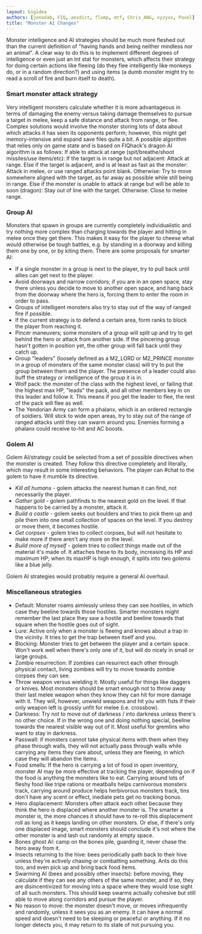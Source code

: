 ```yaml
---
layout: bigidea
authors: [jonadab, FIQ, aosdict, flump, mtf, Chris_ANG, xyzyxx, Pavel]
title: "Monster AI Changes"
---
```


Monster intelligence and AI strategies should be much more fleshed out than the current definition of "having hands and being neither mindless nor an animal". A clear way to do this is to implement different degrees of intelligence or even just an Int stat for monsters, which affects their strategy for doing certain actions like fleeing (do they flee intelligently like monkeys do, or in a random direction?) and using items (a dumb monster might try to read a scroll of fire and burn itself to death).

### Smart monster attack strategy
Very intelligent monsters calculate whether it is more advantageous in terms of damaging the enemy versus taking damage themselves to pursue a target in melee, keep a safe distance and attack from range, or flee. Complex solutions would involve the monster storing lots of data about which attacks it has seen its opponents perform; however, this might get memory-intensive and expand save files quite a bit. A possible algorithm that relies only on game state and is based on FIQhack's dragon AI algorithm is as follows:
 If able to attack at range (spit/breathe/shoot missiles/use items/etc):
   If the target is in range but not adjacent:
     Attack at range.
   Else if the target is adjacent, and is at least as fast as the monster:
     Attack in melee, or use ranged attacks point blank.
   Otherwise:
     Try to move somewhere aligned with the target, as far away as possible while still being in range.
 Else if the monster is unable to attack at range but will be able to soon (dragon):
   Stay out of line with the target.
 Otherwise:
    Close to melee range.

### Group AI
Monsters that spawn in groups are currently completely individualistic and try nothing more complex than charging towards the player and hitting in melee once they get there. This makes it easy for the player to cheese what would otherwise be tough battles, e.g. by standing in a doorway and killing them one by one, or by kiting them. There are some proposals for smarter AI:
* If a single monster in a group is next to the player, try to pull back until allies can get next to the player.
* Avoid doorways and narrow corridors; if you are in an open space, stay there unless you decide to move to another open space, and hang back from the doorway where the hero is, forcing them to enter the room in order to pass.
* Groups of intelligent monsters also try to stay out of the way of ranged fire if possible.
* If the current strategy is to defend a certain area, form ranks to block the player from reaching it.
* Pincer maneuvers; some monsters of a group will split up and try to get behind the hero or attack from another side. If the pincering group hasn't gotten in position yet, the other group will fall back until they catch up.
* Group "leaders" (loosely defined as a M2_LORD or M2_PRINCE monster in a group of monsters of the same monster class) will try to put the group between them and the player. The presence of a leader could also buff the strategy or intelligence of the group it is in.
* Wolf pack: the monster of the class with the highest level, or failing that the highest max HP, "leads" the pack, and all other members key in on this leader and follow it. This means if you get the leader to flee, the rest of the pack will flee as well.
* The Yendorian Army can form a phalanx, which is an ordered rectangle of soldiers. Will stick to wide open areas, try to stay out of the range of ranged attacks until they can swarm around you. Enemies forming a phalanx could receive to-hit and AC boosts.

### Golem AI
Golem AI/strategy could be selected from a set of possible directives when the monster is created. They follow this directive completely and literally, which may result in some interesting behaviors. The player can #chat to the golem to have it mumble its directive.
* _Kill all humans_ - golem attacks the nearest human it can find, not necessarily the player.
* _Gather gold_ - golem pathfinds to the nearest gold on the level. If that happens to be carried by a monster, attack it.
* _Build a castle_ - golem seeks out boulders and tries to pick them up and pile them into one small collection of spaces on the level. If you destroy or move them, it becomes hostile.
* _Get corpses_ - golem tries to collect corpses, but will not hesitate to make more if there aren't any more on the level.
* _Build more of myself_ - golem tries to collect things made out of the material it's made of. It attaches these to its body, increasing its HP and maximum HP; when its maxHP is high enough, it splits into two golems like a blue jelly.

Golem AI strategies would probably require a general AI overhaul.

### Miscellaneous strategies
* Default: Monster roams aimlessly unless they can see hostiles, in which case they beeline towards those hostiles. Smarter monsters might remember the last place they saw a hostile and beeline towards that square when the hostile goes out of sight.
* Lure: Active only when a monster is fleeing and knows about a trap in the vicinity. It tries to get the trap between itself and you.
* Blocking: Monster tries to get between the player and a certain space. Won't work well when there's only one of it, but will do nicely in small or large groups.
* Zombie resurrection: If zombies can resurrect each other through physical contact, living zombies will try to move towards zombie corpses they can see.
* Throw weapon versus wielding it: Mostly useful for things like daggers or knives. Most monsters should be smart enough not to throw away their last melee weapon when they know they can hit for more damage with it. They will, however, unwield weapons and hit you with fists if their only weapon left is grossly unfit for melee (i.e. crossbow).
* Darkness: Try not to move out of darkness / into darkness unless there's no other choice. If in the wrong one and doing nothing special, beeline towards the nearest visible way out of it. Most useful for gremlins who want to stay in darkness.
* Passwall: if monsters cannot take physical items with them when they phase through walls, they will not actually pass through walls while carrying any items they care about, unless they are fleeing, in which case they will abandon the items.
* Food smells: If the hero is carrying a lot of food in open inventory, monster AI may be more effective at tracking the player, depending on if the food is anything the monsters like to eat. Carrying around lots of fleshy food like tripe rations or meatballs helps carnivorous monsters track, carrying around produce helps herbivorous monsters track, tins don't have any scent or effect, inediate pets get no tracking bonus.
* Hero displacement: Monsters often attack each other because they think the hero is displaced where another monster is. The smarter a monster is, the more chances it should have to re-roll this displacement roll as long as it keeps landing on other monsters. Or else, if there's only one displaced image, smart monsters should conclude it's not where the other monster is and lash out randomly at empty space.
* Bones ghost AI: camp on the bones pile, guarding it, never chase the hero away from it.
* Insects returning to the hive: bees periodically path back to their hive unless they're actively chasing or combatting something. Ants do this too, and even pick up and bring back food items.
* Swarming AI (bees and possibly other insects): before moving, they calculate if they can see any others of the same monster, and if so, they are disincentivized for moving into a space where they would lose sight of all such monsters. This should keep swarms actually cohesive but still able to move along corridors and pursue the player.
* No reason to move: the monster doesn't move, or moves infrequently and randomly, unless it sees you as an enemy. It can have a normal speed and doesn't need to be sleeping or peaceful or anything. If it no longer detects you, it may return to its state of not pursuing you.
